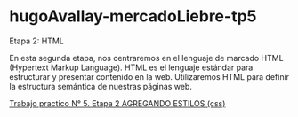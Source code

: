 # hugoAvallay-mercadoLiebre-tp5
Etapa 2: HTML

En esta segunda etapa, nos centraremos en el lenguaje de marcado HTML (Hypertext Markup Language). 
HTML es el lenguaje estándar para estructurar y presentar contenido en la web. 
Utilizaremos HTML para definir la estructura semántica de nuestras páginas web. 

[Trabajo practico N° 5. Etapa 2 AGREGANDO ESTILOS (css)](https://github.com/hugoAvallay/hugoAvallay-mercadoLiebre-tp5/tree/styles)



